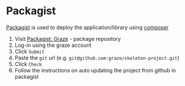 # Packagist

[Packagist][packagist] is used to deploy the application/library using [composer][composer]

1. Visit [Packagist: Graze][packagist-graze] - package repository
1. Log-in using the graze account
1. Click `Submit`
1. Paste the `git` url (e.g. `git@github.com:graze/skeleton-project.git`)
1. Click `Check`
1. Follow the instructions on auto updating the project from github in packagist

[packagist]: https://packagist.org
[packagist-graze]: https://packagist.org/packages/graze
[composer]: https://getcomposer.org/
